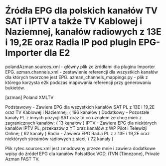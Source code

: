 # Źródła EPG dla polskich kanałów TV SAT i IPTV a także TV Kablowej i Naziemnej, kanałów radiowych z 13E i 19,2E oraz Radia IP pod plugin EPG-Importer dla E2

polandAzman.sources.xml - główny plik ze źródłami dla pluginu Importer EPG.
azman.channels.xml - zestawienie referencji dla wszystkich kanałów dla których tworzone jest EPG.
azman_channels_mappings.py - plik z którego korzysta e2k podczas mapowania referencji przy generowaniu bukietów.

[azman] Poland XMLTV

Podstawowy - Zawiera EPG dla wszystkich kanałów SAT PL z 13E i 19,2E oraz TV Kablowej i Naziemnej; ( 196 kanałów )
Dodatkowy - Pozostałe kanały PL z innych pozycji SAT oraz to co uznałem że chcę mieć z zagranicznych kanałów; ( 13 kanałów )
IPTV - Zawiera EPG dla niektórych kanałów IPTV PL, przekazów z YT oraz kanałów z WP Pilot i Telewizji Online; ( 62 kanały )
Radio - Zawiera EPG Radia PL z z 13E i 19,2E oraz niektórych streamów radiowych z sieci; ( 72 kanały )


Plik rytec.sources.xml jest zmodowany przeze mnie i zawiera dodatkowe wpisy do źródeł EPG dla kanałów PolsatBox VOD, iTVN (Timezone), Private Azman FAST TV.
